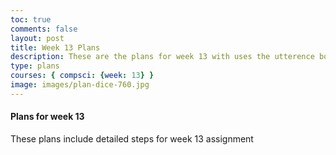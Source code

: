 ```yaml
---
toc: true
comments: false
layout: post
title: Week 13 Plans
description: These are the plans for week 13 with uses the utterence bot
type: plans
courses: { compsci: {week: 13} }
image: images/plan-dice-760.jpg
---
```



#### Plans for week 13
These plans include detailed steps for week 13 assignment
